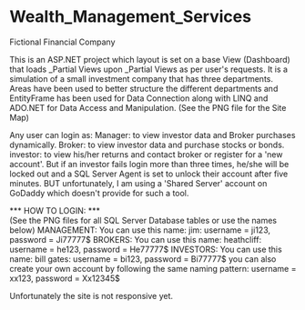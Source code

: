 # Wealth_Management_Services
Fictional Financial Company

This is an ASP.NET project which layout is set on a base View (Dashboard) that loads _Partial Views upon _Partial Views as per user's requests.
It is a simulation of a small investment company that has three departments. Areas have been used to better structure the different departments and EntityFrame has been used for Data Connection along with LINQ and ADO.NET for Data Access and Manipulation. (See the PNG file for the Site Map)

Any user can login as:
Manager: to view investor data and Broker purchases dynamically.
Broker: to view investor data and purchase stocks or bonds.
investor: to view his/her returns and contact broker or register for a 'new account'. But if an investor fails login more than three times, he/she will be locked out and a SQL Server Agent is set to unlock their account after five minutes. BUT unfortunately, I am using a 'Shared Server' account on GoDaddy which doesn't provide for such a tool.

*** HOW TO LOGIN: *** <br/>
(See the PNG files for all SQL Server Database tables or use the names below)
MANAGEMENT:
You can use this name:
jim: username = ji123, password = Ji77777$
BROKERS:
You can use this name:
heathcliff: username = he123, password = He77777$
INVESTORS:
You can use this name:
bill gates: username = bi123, password = Bi77777$
you can also create your own account by following the same naming pattern:
username = xx123, password = Xx12345$

Unfortunately the site is not responsive yet.
